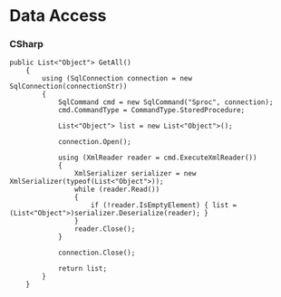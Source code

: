 # Data Access


  ### CSharp  
    public List<"Object"> GetAll()
        {
            using (SqlConnection connection = new SqlConnection(connectionStr))
            {
                SqlCommand cmd = new SqlCommand("Sproc", connection);
                cmd.CommandType = CommandType.StoredProcedure;

                List<"Object"> list = new List<"Object">();

                connection.Open();

                using (XmlReader reader = cmd.ExecuteXmlReader())
                {
                    XmlSerializer serializer = new XmlSerializer(typeof(List<"Object">));
                    while (reader.Read())
                    {
                        if (!reader.IsEmptyElement) { list = (List<"Object">)serializer.Deserialize(reader); }
                    }
                    reader.Close();
                }

                connection.Close();

                return list;
            }
        }
        

